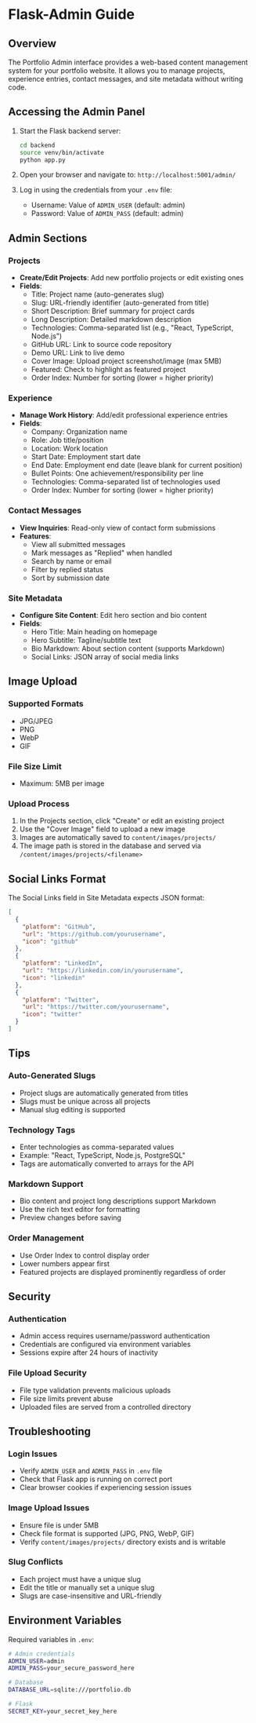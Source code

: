 # Flask-Admin Guide

## Overview

The Portfolio Admin interface provides a web-based content management system for your portfolio website. It allows you to manage projects, experience entries, contact messages, and site metadata without writing code.

## Accessing the Admin Panel

1. Start the Flask backend server:
   ```bash
   cd backend
   source venv/bin/activate
   python app.py
   ```

2. Open your browser and navigate to: `http://localhost:5001/admin/`

3. Log in using the credentials from your `.env` file:
   - Username: Value of `ADMIN_USER` (default: admin)
   - Password: Value of `ADMIN_PASS` (default: admin)

## Admin Sections

### Projects
- **Create/Edit Projects**: Add new portfolio projects or edit existing ones
- **Fields**:
  - Title: Project name (auto-generates slug)
  - Slug: URL-friendly identifier (auto-generated from title)
  - Short Description: Brief summary for project cards
  - Long Description: Detailed markdown description
  - Technologies: Comma-separated list (e.g., "React, TypeScript, Node.js")
  - GitHub URL: Link to source code repository
  - Demo URL: Link to live demo
  - Cover Image: Upload project screenshot/image (max 5MB)
  - Featured: Check to highlight as featured project
  - Order Index: Number for sorting (lower = higher priority)

### Experience
- **Manage Work History**: Add/edit professional experience entries
- **Fields**:
  - Company: Organization name
  - Role: Job title/position
  - Location: Work location
  - Start Date: Employment start date
  - End Date: Employment end date (leave blank for current position)
  - Bullet Points: One achievement/responsibility per line
  - Technologies: Comma-separated list of technologies used
  - Order Index: Number for sorting (lower = higher priority)

### Contact Messages
- **View Inquiries**: Read-only view of contact form submissions
- **Features**:
  - View all submitted messages
  - Mark messages as "Replied" when handled
  - Search by name or email
  - Filter by replied status
  - Sort by submission date

### Site Metadata
- **Configure Site Content**: Edit hero section and bio content
- **Fields**:
  - Hero Title: Main heading on homepage
  - Hero Subtitle: Tagline/subtitle text
  - Bio Markdown: About section content (supports Markdown)
  - Social Links: JSON array of social media links

## Image Upload

### Supported Formats
- JPG/JPEG
- PNG
- WebP
- GIF

### File Size Limit
- Maximum: 5MB per image

### Upload Process
1. In the Projects section, click "Create" or edit an existing project
2. Use the "Cover Image" field to upload a new image
3. Images are automatically saved to `content/images/projects/`
4. The image path is stored in the database and served via `/content/images/projects/<filename>`

## Social Links Format

The Social Links field in Site Metadata expects JSON format:

```json
[
  {
    "platform": "GitHub",
    "url": "https://github.com/yourusername",
    "icon": "github"
  },
  {
    "platform": "LinkedIn", 
    "url": "https://linkedin.com/in/yourusername",
    "icon": "linkedin"
  },
  {
    "platform": "Twitter",
    "url": "https://twitter.com/yourusername", 
    "icon": "twitter"
  }
]
```

## Tips

### Auto-Generated Slugs
- Project slugs are automatically generated from titles
- Slugs must be unique across all projects
- Manual slug editing is supported

### Technology Tags
- Enter technologies as comma-separated values
- Example: "React, TypeScript, Node.js, PostgreSQL"
- Tags are automatically converted to arrays for the API

### Markdown Support
- Bio content and project long descriptions support Markdown
- Use the rich text editor for formatting
- Preview changes before saving

### Order Management
- Use Order Index to control display order
- Lower numbers appear first
- Featured projects are displayed prominently regardless of order

## Security

### Authentication
- Admin access requires username/password authentication
- Credentials are configured via environment variables
- Sessions expire after 24 hours of inactivity

### File Upload Security
- File type validation prevents malicious uploads
- File size limits prevent abuse
- Uploaded files are served from a controlled directory

## Troubleshooting

### Login Issues
- Verify `ADMIN_USER` and `ADMIN_PASS` in `.env` file
- Check that Flask app is running on correct port
- Clear browser cookies if experiencing session issues

### Image Upload Issues
- Ensure file is under 5MB
- Check file format is supported (JPG, PNG, WebP, GIF)
- Verify `content/images/projects/` directory exists and is writable

### Slug Conflicts
- Each project must have a unique slug
- Edit the title or manually set a unique slug
- Slugs are case-insensitive and URL-friendly

## Environment Variables

Required variables in `.env`:

```bash
# Admin credentials
ADMIN_USER=admin
ADMIN_PASS=your_secure_password_here

# Database
DATABASE_URL=sqlite:///portfolio.db

# Flask
SECRET_KEY=your_secret_key_here
```